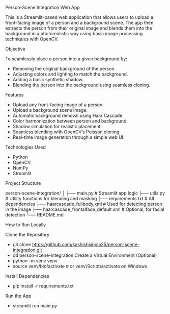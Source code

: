 Person-Scene Integration Web App

This is a Streamlit-based web application that allows users to upload a front-facing image of a person and a background scene. The app then extracts the person from their original image and blends them into the background in a photorealistic way using basic image processing techniques with OpenCV.

Objective

To seamlessly place a person into a given background by:
- Removing the original background of the person.
- Adjusting colors and lighting to match the background.
- Adding a basic synthetic shadow.
- Blending the person into the background using seamless cloning.

 Features

- Upload any front-facing image of a person.
- Upload a background scene image.
- Automatic background removal using Haar Cascade.
- Color harmonization between person and background.
- Shadow simulation for realistic placement.
- Seamless blending with OpenCV’s Poisson cloning.
- Real-time image generation through a simple web UI.

 Technologies Used

- Python
- OpenCV
- NumPy
- Streamlit



Project Structure

person-scene-integration/
│
├── main.py # Streamlit app logic
├── utils.py # Utility functions for blending and masking
├── requirements.txt # All dependencies
├── haarcascade_fullbody.xml # Used for detecting person in the image
├── haarcascade_frontalface_default.xml # Optional, for facial detection
└── README.md

How to Run Locally

Clone the Repository
   
   - git clone https://github.com/kashishsingla25/person-scene-integration.git
   - cd person-scene-integration
Create a Virtual Environment (Optional)
   - python -m venv venv
   - source venv/bin/activate  # or venv\Scripts\activate on Windows

Install Dependencies
  - pip install -r requirements.txt

Run the App
  - streamlit run main.py

